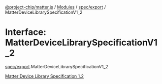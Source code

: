 [@project-chip/matter.js](../README.md) / [Modules](../modules.md) / [spec/export](../modules/spec_export.md) / MatterDeviceLibrarySpecificationV1\_2

# Interface: MatterDeviceLibrarySpecificationV1\_2

[spec/export](../modules/spec_export.md).MatterDeviceLibrarySpecificationV1_2

[Matter Device Library Specification 1.2](https://csa-iot.org/developer-resource/specifications-download-request/)
